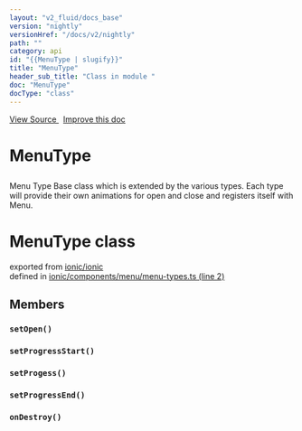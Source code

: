 ```yaml
---
layout: "v2_fluid/docs_base"
version: "nightly"
versionHref: "/docs/v2/nightly"
path: ""
category: api
id: "{{MenuType | slugify}}"
title: "MenuType"
header_sub_title: "Class in module "
doc: "MenuType"
docType: "class"
---
```



<div class="improve-docs">
  <a href='http://github.com/driftyco/ionic2/tree/master/ionic/components/menu/menu-types.ts#L1'>
    View Source
  </a>
  &nbsp;
  <a href='http://github.com/driftyco/ionic2/edit/master/ionic/components/menu/menu-types.ts#L1'>
    Improve this doc
  </a>
</div>




<h1 class="api-title">

  MenuType



</h1>





<p>Menu Type
Base class which is extended by the various types. Each
type will provide their own animations for open and close
and registers itself with Menu.</p>


<h1 class="class export">MenuType <span class="type">class</span></h1>
<p class="module">exported from <a href='undefined'>ionic/ionic</a><br/>
defined in <a href="https://github.com/driftyco/ionic2/tree/master/ionic/components/menu/menu-types.ts#L2-L75">ionic/components/menu/menu-types.ts (line 2)</a>
</p>
<h2>Members</h2>

<div id="setOpen"></div>
<h3>
  <code>setOpen()</code>

</h3>












<div id="setProgressStart"></div>
<h3>
  <code>setProgressStart()</code>

</h3>












<div id="setProgess"></div>
<h3>
  <code>setProgess()</code>

</h3>












<div id="setProgressEnd"></div>
<h3>
  <code>setProgressEnd()</code>

</h3>












<div id="onDestroy"></div>
<h3>
  <code>onDestroy()</code>

</h3>












